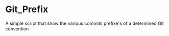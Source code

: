 # Git_Prefix
A simple script that show the various commits prefixe's of a determined Git convention
